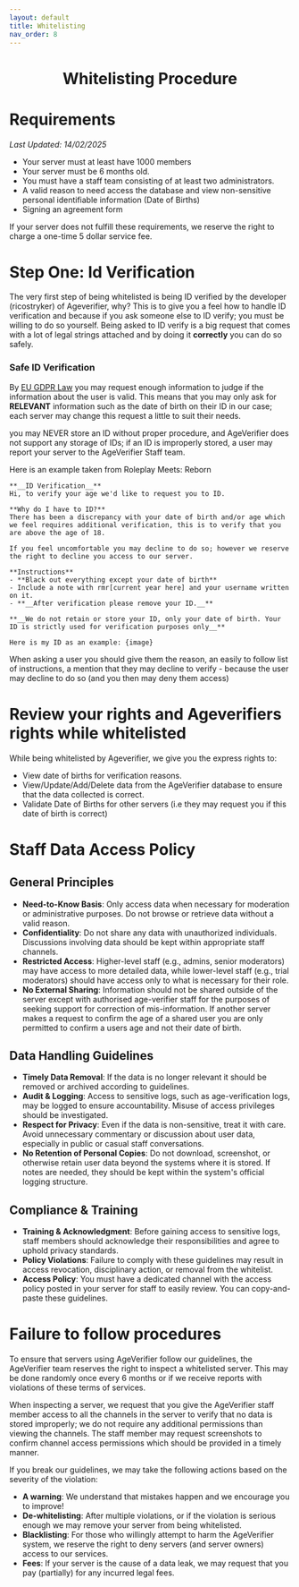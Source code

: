 ```yaml
---
layout: default
title: Whitelisting
nav_order: 8
---
```


<h1 style="text-align: center">Whitelisting Procedure</h1>

# Requirements

_Last Updated: 14/02/2025_

* Your server must at least have 1000 members
* Your server must be 6 months old.
* You must have a staff team consisting of at least two administrators.
* A valid reason to need access the database and view non-sensitive personal identifiable information (Date of Births)
* Signing an agreement form

If your server does not fulfill these requirements, we reserve the right to charge a one-time 5 dollar service fee.

# Step One: Id Verification

The very first step of being whitelisted is being ID verified by the developer (ricostryker) of Ageverifier, why? This
is to give you a feel how to handle ID verification and because if you ask someone else to ID verify; you must be
willing to do so yourself. Being asked to ID verify is a big request that comes with a lot of legal strings attached and
by doing it **correctly** you can do so safely.

### Safe ID Verification

By [EU GDPR Law](https://ico.org.uk/for-organisations/uk-gdpr-guidance-and-resources/individual-rights/right-of-access/what-should-we-consider-when-responding-to-a-request/#ID)
you may request enough information to judge if the information about the user is valid. This means that you may only ask
for **RELEVANT** information such as the date of birth on their ID in our case; each server may change this request a
little to suit their needs.

you may NEVER store an ID without proper procedure, and AgeVerifier does not support any storage of IDs; if an ID is
improperly stored, a user may report your server to the AgeVerifier Staff team.

Here is an example taken from Roleplay Meets: Reborn

```
**__ID Verification__**
Hi, to verify your age we'd like to request you to ID.

**Why do I have to ID?**
There has been a discrepancy with your date of birth and/or age which we feel requires additional verification, this is to verify that you are above the age of 18.

If you feel uncomfortable you may decline to do so; however we reserve the right to decline you access to our server.

**Instructions**
- **Black out everything except your date of birth**
- Include a note with rmr[current year here] and your username written on it. 
- **__After verification please remove your ID.__**

**__We do not retain or store your ID, only your date of birth. Your ID is strictly used for verification purposes only__**

Here is my ID as an example: {image}
```

When asking a user you should give them the reason, an easily to follow list of instructions, a mention that they may
decline to verify - because the user may decline to do so (and you then may deny them access)

# Review your rights and Ageverifiers rights while whitelisted

While being whitelisted by Ageverifier, we give you the express rights to:

* View date of births for verification reasons.
* View/Update/Add/Delete data from the AgeVerifier database to ensure that the data collected is correct.
* Validate Date of Births for other servers (i.e they may request you if this date of birth is correct)

# Staff Data Access Policy

## General Principles

- **Need-to-Know Basis**: Only access data when necessary for moderation or administrative purposes. Do not browse or
  retrieve data without a valid reason.
- **Confidentiality**: Do not share any data with unauthorized individuals. Discussions involving data should be kept
  within appropriate staff channels.
- **Restricted Access**: Higher-level staff (e.g., admins, senior moderators) may have access to more detailed data,
  while lower-level staff (e.g., trial moderators) should have access only to what is necessary for their role.
- **No External Sharing**: Information should not be shared outside of the server except with authorised age-verifier
  staff for the purposes of seeking support for correction of mis-information. If another server makes a request to
  confirm the age of a shared user you are only permitted to confirm a users age and not their date of birth.

## Data Handling Guidelines

- **Timely Data Removal**: If the data is no longer relevant it should be removed or archived according to guidelines.
- **Audit & Logging**: Access to sensitive logs, such as age-verification logs, may be logged to ensure accountability.
  Misuse of access privileges should be investigated.
- **Respect for Privacy**: Even if the data is non-sensitive, treat it with care. Avoid unnecessary commentary or
  discussion about user data, especially in public or casual staff conversations.
- **No Retention of Personal Copies**: Do not download, screenshot, or otherwise retain user data beyond the systems
  where it is stored. If notes are needed, they should be kept within the system's official logging structure.

## Compliance & Training

- **Training & Acknowledgment**: Before gaining access to sensitive logs, staff members should acknowledge their
  responsibilities and agree to uphold privacy standards.
- **Policy Violations**: Failure to comply with these guidelines may result in access revocation, disciplinary action,
  or removal from the whitelist.
- **Access Policy**: You must have a dedicated channel with the access policy posted in your server for staff to easily
  review. You can copy-and-paste these guidelines.

# Failure to follow procedures

To ensure that servers using AgeVerifier follow our guidelines, the AgeVerifier team reserves the right to inspect a
whitelisted server. This may be done randomly once every 6 months or if we receive reports with violations of these
terms of services.

When inspecting a server, we request that you give the AgeVerifier staff member access to all the channels in the server
to verify that no data is stored improperly; we do not require any additional permissions than viewing the channels. The
staff member may request screenshots to confirm channel access permissions which should be provided in a timely manner.

If you break our guidelines, we may take the following actions based on the severity of the violation:

- **A warning**: We understand that mistakes happen and we encourage you to improve!
- **De-whitelisting**: After multiple violations, or if the violation is serious enough we may remove your server from
  being whitelisted.
- **Blacklisting**: For those who willingly attempt to harm the AgeVerifier system, we reserve the right to deny
  servers (and server owners) access to our services.
- **Fees**: If your server is the cause of a data leak, we may request that you pay (partially) for any incurred legal fees.

